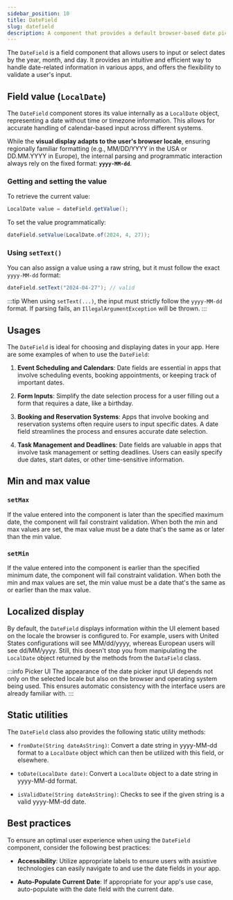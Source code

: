 ```yaml
---
sidebar_position: 10
title: DateField
slug: datefield
description: A component that provides a default browser-based date picker for selecting a date through an input field.
---
```


<DocChip chip='shadow' />
<DocChip chip='name' label="dwc-field" />
<DocChip chip='since' label='23.02' />
<JavadocLink type="foundation" location="com/webforj/component/field/DateField" top='true'/>

<ParentLink parent="Field" />

The `DateField` is a field component that allows users to input or select dates by the year, month, and day. It provides an intuitive and efficient way to handle date-related information in various apps, and offers the flexibility to validate a user's input.

<ComponentDemo 
path='/webforj/datefield?'
javaE='https://raw.githubusercontent.com/webforj/webforj-documentation/refs/heads/main/src/main/java/com/webforj/samples/views/fields/datefield/DateFieldView.java'
/>

## Field value (`LocalDate`)

The `DateField` component stores its value internally as a `LocalDate` object, representing a date without time or timezone information. This allows for accurate handling of calendar-based input across different systems.

While the **visual display adapts to the user's browser locale**, ensuring regionally familiar formatting (e.g., MM/DD/YYYY in the USA or DD.MM.YYYY in Europe), the internal parsing and programmatic interaction always rely on the fixed format: **`yyyy-MM-dd`**.

### Getting and setting the value

To retrieve the current value:

```java
LocalDate value = dateField.getValue();
```

To set the value programmatically:

```java
dateField.setValue(LocalDate.of(2024, 4, 27));
```

### Using `setText()`

You can also assign a value using a raw string, but it must follow the exact `yyyy-MM-dd` format:

```java
dateField.setText("2024-04-27"); // valid
```

:::tip
When using `setText(...)`, the input must strictly follow the `yyyy-MM-dd` format. If parsing fails, an `IllegalArgumentException` will be thrown.
:::


## Usages

The `DateField` is ideal for choosing and displaying dates in your app. Here are some examples of when to use the `DateField`:

1. **Event Scheduling and Calendars**: Date fields are essential in apps that involve scheduling events, booking appointments, or keeping track of important dates.

2. **Form Inputs**: Simplify the date selection process for a user filling out a form that requires a date, like a birthday.

3. **Booking and Reservation Systems**: Apps that involve booking and reservation systems often require users to input specific dates. A date field streamlines the process and ensures accurate date selection.

4. **Task Management and Deadlines**: Date fields are valuable in apps that involve task management or setting deadlines. Users can easily specify due dates, start dates, or other time-sensitive information.

## Min and max value

### `setMax`

If the value entered into the component is later than the specified maximum date, the component will fail constraint validation. When both the min and max values are set, the max value must be a date that's the same as or later than the min value.

### `setMin`

If the value entered into the component is earlier than the specified minimum date, the component will fail constraint validation. When both the min and max values are set, the min value must be a date that's the same as or earlier than the max value.


## Localized display

By default, the `DateField` displays information within the UI element based on the locale the browser is configured to. For example, users with United States configurations will see MM/dd/yyyy, whereas European users will see dd/MM/yyyy. Still, this doesn't stop you from manipulating the `LocalDate` object returned by the methods from the `DataField` class.

:::info Picker UI 
The appearance of the date picker input UI depends not only on the selected locale but also on the browser and operating system being used. This ensures automatic consistency with the interface users are already familiar with.
:::

## Static utilities

The `DateField` class also provides the following static utility methods:

- `fromDate(String dateAsString)`: Convert a date string in yyyy-MM-dd format to a `LocalDate` object which can then be utilized with this field, or elsewhere.

- `toDate(LocalDate date)`: Convert a `LocalDate` object to a date string in yyyy-MM-dd format.

- `isValidDate(String dateAsString)`: Checks to see if the given string is a valid yyyy-MM-dd date.

## Best practices

To ensure an optimal user experience when using the `DateField` component, consider the following best practices:

- **Accessibility**: Utilize appropriate labels to ensure users with assistive technologies can easily navigate to and use the date fields in your app.

- **Auto-Populate Current Date**: If appropriate for your app's use case, auto-populate with the date field with the current date.